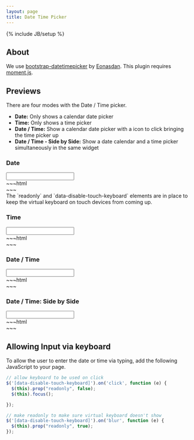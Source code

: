 ```yaml
---
layout: page
title: Date Time Picker
---
```

{% include JB/setup %}

## About

We use <a href="http://http://eonasdan.github.io/bootstrap-datetimepicker/">bootstrap-datetimepicker</a> by <a href="https://github.com/Eonasdan">Eonasdan</a>. This plugin requires <a href="http://momentjs.com/">moment.js</a>.

## Previews

There are four modes with the Date / Time picker.
<ul class="list-group">
  <li class="list-group-item">
    <strong>Date:</strong> Only shows a calendar date picker
  </li>
  <li class="list-group-item">
    <strong>Time:</strong> Only shows a time picker
  </li>
  <li class="list-group-item">
    <strong>Date / Time:</strong> Show a calendar date picker with a icon to click bringing the time picker up
  </li>
  <li class="list-group-item">
    <strong>Date / Time - Side by Side:</strong> Show a date calendar and a time picker simultaneously in the same widget
  </li>
</ul>

### Date
<div class="input-group" data-datetime="date">
  <input class="form-control" readonly data-disable-touch-keyboard />
    <span class="input-group-addon primary">
      <i class="fa fa-calendar"></i>
    </span>
</div>
~~~html
<div class="input-group" data-datetime="date">
  <asp:TextBox ID="txtID" runat="server" CssClass="form-control" readonly data-disable-touch-keyboard></asp:TextBox>
    <span class="input-group-addon primary">
      <i class="fa fa-calendar"></i>
    </span>
</div>
~~~
<div class="alert alert-info">
  The `readonly` and `data-disable-touch-keyboard` elements are in place to keep the virtual keyboard on touch devices from
  coming up.
</div>

### Time
<div class="input-group" data-datetime="time">
  <input class="form-control" readonly data-disable-touch-keyboard />
  <span class="input-group-addon primary">
    <i class="fa fa-clock-o"></i>
  </span>
</div>
~~~html
<div class="input-group" data-datetime="time">
  <asp:TextBox ID="txtID" runat="server" CssClass="form-control" readonly data-disable-touch-keyboard></asp:TextBox>
    <span class="input-group-addon primary">
      <i class="fa fa-clock-o"></i>
    </span>
</div>
~~~

### Date / Time
<div class="input-group" data-datetime="both">
  <input ID="txtID" class="form-control" readonly data-disable-touch-keyboard />
  <span class="input-group-addon primary">
    <i class="fa fa-calendar"></i>
  </span>
</div>
~~~html
<div class="input-group" data-datetime="both">
  <asp:TextBox ID="txtID" runat="server" CssClass="form-control" readonly data-disable-touch-keyboard></asp:TextBox>
    <span class="input-group-addon primary">
      <i class="fa fa-calendar"></i>
    </span>
</div>
~~~

### Date / Time: Side by Side
<div class="input-group" data-datetime="both-side">
  <input ID="txtID" class="form-control" readonly data-disable-touch-keyboard />
  <span class="input-group-addon primary">
    <i class="fa fa-calendar"></i>
  </span>
</div>
~~~html
<div class="input-group" data-datetime="both-side">
  <asp:TextBox ID="txtID" runat="server" CssClass="form-control" readonly data-disable-touch-keyboard></asp:TextBox>
    <span class="input-group-addon primary">
      <i class="fa fa-calendar"></i>
    </span>
</div>
~~~

## Allowing Input via keyboard

To allow the user to enter the date or time via typing, add the following JavaScript to your page.

~~~javascript
// allow keyboard to be used on click
$('[data-disable-touch-keyboard]').on('click', function (e) {
  $(this).prop("readonly", false);
  $(this).focus();

});

// make readonly to make sure virtual keyboard doesn't show
$('[data-disable-touch-keyboard]').on('blur', function (e) {
  $(this).prop("readonly", true);
});
~~~

<script>
  $(document).ready(function() {
    registerDateTimePicker();
  });  
  // allow keyboard to be used on click
  $('[data-disable-touch-keyboard]').on('click', function (e) {
    $(this).prop("readonly", false);
    $(this).focus();

  });

  // make readonly to make sure virtual keyboard doesn't show
  $('[data-disable-touch-keyboard]').on('blur', function (e) {
    $(this).prop("readonly", true);
  });
</script>
